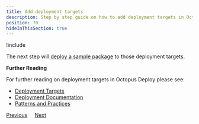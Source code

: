 ```yaml
---
title: Add deployment targets
description: Step by step guide on how to add deployment targets in Octopus Deploy.
position: 70
hideInThisSection: true
---
```


!include <add-deployment-targets>

The next step will [deploy a sample package](/docs/getting-started/first-deployment/deploy-a-package.md) to those deployment targets.

**Further Reading**

For further reading on deployment targets in Octopus Deploy please see:

- [Deployment Targets](/docs/infrastructure/deployment-targets/index.md)
- [Deployment Documentation](/docs/deployments/index.md)
- [Patterns and Practices](/docs/deployments/patterns/index.md)

<span><a class="btn btn-outline-dark" href="/docs/getting-started/first-deployment/approvals-with-manual-interventions">Previous</a></span>&nbsp;&nbsp;&nbsp;&nbsp;&nbsp;<span><a class="btn btn-success" href="/docs/getting-started/first-deployment/deploy-a-package">Next</a></span>